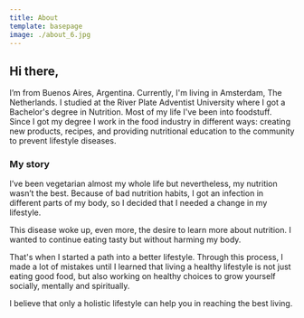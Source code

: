 ```yaml
---
title: About
template: basepage
image: ./about_6.jpg
---
```


## Hi there,

I’m from Buenos Aires, Argentina. Currently, I'm living in Amsterdam, The Netherlands. I studied at the River Plate Adventist University where I got a Bachelor's degree in Nutrition. Most of my life I've been into foodstuff. Since I got my degree I work in the food industry in different ways: creating new products, recipes, and providing nutritional education to the community to prevent lifestyle diseases.

### My story

I’ve been vegetarian almost my whole life but nevertheless, my nutrition wasn’t the best. Because of bad nutrition habits, I got an infection in different parts of my body, so I decided that I needed a change in my lifestyle.

This disease woke up, even more, the desire to learn more about nutrition. I wanted to continue eating tasty but without harming my body.

That's when I started a path into a better lifestyle. Through this process, I made a lot of mistakes until I learned that living a healthy lifestyle is not just eating good food, but also working on healthy choices to grow yourself socially, mentally and spiritually.

I believe that only a holistic lifestyle can help you in reaching the best living.
